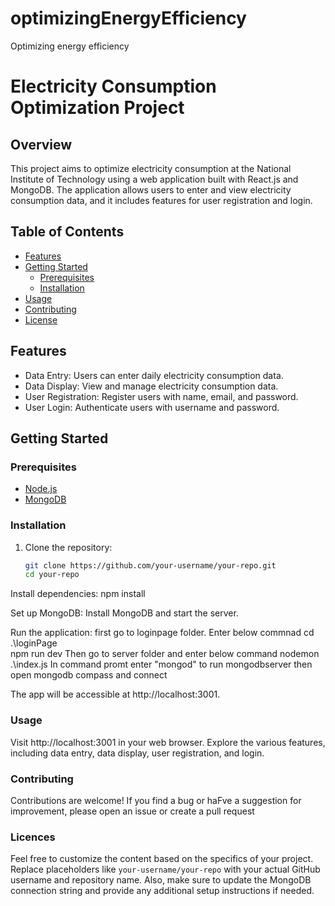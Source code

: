 # optimizingEnergyEfficiency
Optimizing energy efficiency
# Electricity Consumption Optimization Project

## Overview

This project aims to optimize electricity consumption at the National Institute of Technology using a web application built with React.js and MongoDB. The application allows users to enter and view electricity consumption data, and it includes features for user registration and login.

## Table of Contents

- [Features](#features)
- [Getting Started](#getting-started)
  - [Prerequisites](#prerequisites)
  - [Installation](#installation)
- [Usage](#usage)
- [Contributing](#contributing)
- [License](#license)

## Features

- Data Entry: Users can enter daily electricity consumption data.
- Data Display: View and manage electricity consumption data.
- User Registration: Register users with name, email, and password.
- User Login: Authenticate users with username and password.

## Getting Started

### Prerequisites

- [Node.js](https://nodejs.org/)
- [MongoDB](https://www.mongodb.com/try/download/community)

### Installation

1. Clone the repository:

   ```bash
   git clone https://github.com/your-username/your-repo.git
   cd your-repo


Install dependencies:
    npm install


Set up MongoDB:
Install MongoDB and start the server.


Run the application:
first go to loginpage folder. Enter below commnad
cd .\loginPage\
npm run dev
Then go to server folder and enter below command
 nodemon .\index.js 
 In command promt enter "mongod" to run mongodbserver
 then open mongodb compass and connect

The app will be accessible at http://localhost:3001.


### Usage
Visit http://localhost:3001 in your web browser.
Explore the various features, including data entry, data display, user registration, and login.

### Contributing
Contributions are welcome! If you find a bug or haFve a suggestion for improvement, please open an issue or create a pull request

### Licences
Feel free to customize the content based on the specifics of your project. Replace placeholders like `your-username/your-repo` with your actual GitHub username and repository name. Also, make sure to update the MongoDB connection string and provide any additional setup instructions if needed.

